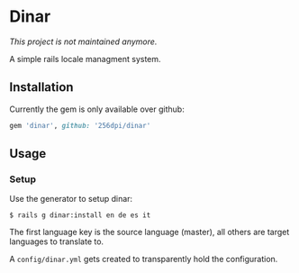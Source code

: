 # Dinar

_This project is not maintained anymore._

A simple rails locale managment system.

## Installation

Currently the gem is only available over github:

```ruby
gem 'dinar', github: '256dpi/dinar'
```

## Usage

### Setup

Use the generator to setup dinar:

    $ rails g dinar:install en de es it

The first language key is the source language (master), all others are target languages to translate to.

A `config/dinar.yml` gets created to transparently hold the configuration.
